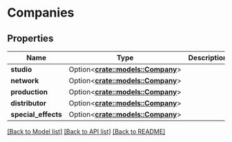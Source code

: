 # Companies

## Properties

Name | Type | Description | Notes
------------ | ------------- | ------------- | -------------
**studio** | Option<[**crate::models::Company**](Company.md)> |  | [optional]
**network** | Option<[**crate::models::Company**](Company.md)> |  | [optional]
**production** | Option<[**crate::models::Company**](Company.md)> |  | [optional]
**distributor** | Option<[**crate::models::Company**](Company.md)> |  | [optional]
**special_effects** | Option<[**crate::models::Company**](Company.md)> |  | [optional]

[[Back to Model list]](../README.md#documentation-for-models) [[Back to API list]](../README.md#documentation-for-api-endpoints) [[Back to README]](../README.md)


